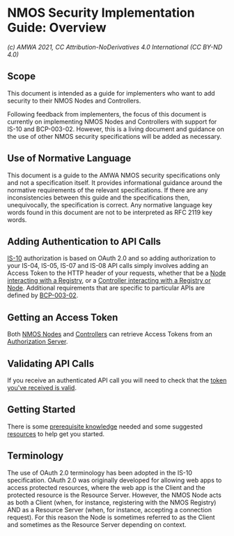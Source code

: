 # NMOS Security Implementation Guide: Overview
_(c) AMWA 2021, CC Attribution-NoDerivatives 4.0 International (CC BY-ND 4.0)_

## Scope
This document is intended as a guide for implementers who want to add security to their NMOS Nodes and Controllers.

Following feedback from implementers, the focus of this document is currently on implementing NMOS Nodes and Controllers with support for IS-10 and BCP-003-02. However, this is a living document and guidance on the use of other NMOS security specifications will be added as necessary.

## Use of Normative Language
This document is a guide to the AMWA NMOS security specifications only and not a specification itself.
It provides informational guidance around the normative requirements of the relevant specifications.
If there are any inconsistencies between this guide and the specifications then, unequivocally, the specification is correct.
Any normative language key words found in this document are not to be interpreted as RFC 2119 key words.

## Adding Authentication to API Calls
[IS-10](https://specs.amwa.tv/is-10/) authorization is based on OAuth 2.0 and so adding authorization to your IS-04, IS-05, IS-07 and IS-08 API calls simply involves adding an Access Token to the HTTP header of your requests, whether that be a [Node interacting with a Registry](4.2.%20Node%20to%20Registry%20Interactions%20(IS-04).md), or a [Controller interacting with a Registry or Node](4.4.%20Controller%20to%20Node%20Interactions%20(IS-05%2C%20IS-08).md).
Additional requirements that are specific to particular APIs are defined by [BCP-003-02](https://specs.amwa.tv/bcp-003-02/).

## Getting an Access Token
Both [NMOS Nodes](4.1.%20Node%20to%20Authorization%20Server%20Interactions.md) and [Controllers](4.3.%20Controller%20to%20Authorization%20Server%20Interactions.md) can retrieve Access Tokens from an [Authorization Server](3.0.%20Authorization%20Server%20Setup.md).

## Validating API Calls
If you receive an authenticated API call you will need to check that the [token you've received is valid](4.6.%20Validating%20Access%20Tokens.md).

## Getting Started
There is some [prerequisite knowledge](2.0.%20Prerequisites.md) needed and some suggested [resources](5.0.%20Development%20Resources.md) to help get you started.

## Terminology
The use of OAuth 2.0 terminology has been adopted in the IS-10 specification. OAuth 2.0 was originally developed for allowing web apps to access protected resources, where the web app is the Client and the protected resource is the Resource Server. However, the NMOS Node acts as both a Client (when, for instance, registering with the NMOS Registry) AND as a Resource Server (when, for instance, accepting a connection request). For this reason the Node is sometimes referred to as the Client and sometimes as the Resource Server depending on context.
